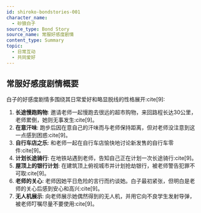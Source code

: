```yaml
---
id: shiroko-bondstories-001
character_name:
  - 砂狼白子
source_type: Bond Story
source_name: 常服好感度剧情
content_type: Summary
topic:
  - 日常互动
  - 共同爱好
---
```

## 常服好感度剧情概要
白子的好感度剧情多围绕其日常爱好和略显脱线的性格展开:cite[9]:

1.  **长途慢跑购物**: 邀请老师一起慢跑去很远的超市购物，来回路程长达30公里，老师累倒，她则无事发生:cite[9]。
2.  **在意汗味**: 跑步后因在意自己的汗味而与老师保持距离，但对老师没注意到这一点感到困惑:cite[9]。
3.  **自行车店之乐**: 和老师一起在自行车店愉快地讨论新发售的自行车零件:cite[9]。
4.  **计划长途骑行**: 在地铁站遇到老师，告知自己正在计划一次长途骑行:cite[9]。
5.  **屋顶上的银行计划**: 在建筑顶上俯视城市并计划抢劫银行，被老师警告犯罪不可取:cite[9]。
6.  **老师的关心**: 老师因她平日危险的言行而约谈她。白子最初紧张，但明白是老师的关心后感到安心和高兴:cite[9]。
7.  **无人机展示**: 向老师展示她偶然得到的无人机，并用它向不良学生发射导弹，被老师叮嘱尽量不要使用:cite[9]。